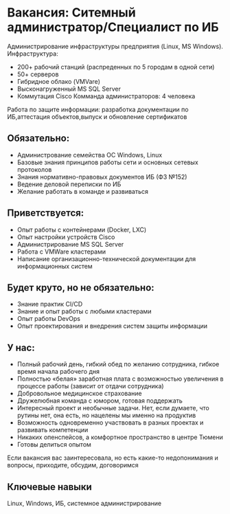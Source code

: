 # Вакансия: Ситемный администратор/Специалист по ИБ

Администрирование инфраструктуры предприятия (Linux, MS Windows). 
Инфраструктура:
* 200+ рабочий станций (распреденных по 5 городам в одной сети)
* 50+ серверов
* Гибридное облако (VMVare)
* Высконагруженный MS SQL Server
* Коммутация Cisco
Комманда администраторов: 4 человека

Работа по защите информации: разработка документации по ИБ,аттестация объектов,выпуск и обновление сертификатов

## Обязательно:

* Администрование семейства ОС Windows, Linux
* Базовые знания принципов работы сети и основных сетевых протоколов
* Знания нормативно-правовых документов ИБ (ФЗ №152)
* Ведение деловой переписки по ИБ
* Желание работать в команде и развиваться

## Приветствуется:

* Опыт работы с контейнерами (Docker, LXC)
* Опыт настройки устройств Cisco
* Администрирование MS SQL Server
* Работа с VMWare кластерами
* Написание организационно-технической документации для информационных систем

## Будет круто, но не обязательно:

* Знание практик CI/CD
* Знание и опыт работы с любыми кластерами
* Опыт работы DevOps
* Опыт проектирования и внедрения систем защиты информации

## У нас:

* Полный рабочий день, гибкий обед по желанию сотрудника, гибкое время начала рабочего дня
* Полностью «белая» заработная плата с возможностью увеличения в процессе работы (зависит от отдачи сотрудника)
* Добровольное медицинское страхование
* Дружелюбная команда с юмором, готовая поддержать
* Интересный проект и необычные задачи. Нет, если думаете, что рутины нет, она есть, но нацелены мы именно на продуктив
* Возможность одновременно участвовать в разных проектах и развивать компетенции
* Никаких опенспейсов, а комфортное пространство в центре Тюмени
* Готовы делиться опытом

Если вакансия вас заинтересовала, но есть какие-то недопонимания и вопросы, приходите, обсудим, договоримся

## Ключевые навыки

Linux, Windows, ИБ, системное администрирование
